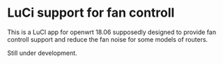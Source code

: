# LuCi support for fan controll

This is a LuCI app for openwrt 18.06 supposedly designed to provide fan controll support and reduce the fan noise for some models of routers. 

Still under development.

